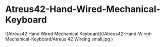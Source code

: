 # Atreus42-Hand-Wired-Mechanical-Keyboard
![Atreus42 Hand Wired Mechanical Keyboard](/Atreus42-Hand-Wired-Mechanical-Keyboard/Atreus 42 Wireing small.jpg )
